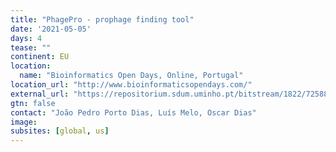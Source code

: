 ```yaml
---
title: "PhagePro - prophage finding tool"
date: '2021-05-05'
days: 4
tease: ""
continent: EU
location:
  name: "Bioinformatics Open Days, Online, Portugal"
location_url: "http://www.bioinformaticsopendays.com/"
external_url: "https://repositorium.sdum.uminho.pt/bitstream/1822/72588/1/document_54411_1.pdf#Page=53"
gtn: false
contact: "João Pedro Porto Dias, Luís Melo, Oscar Dias"
image: 
subsites: [global, us]
---
```


